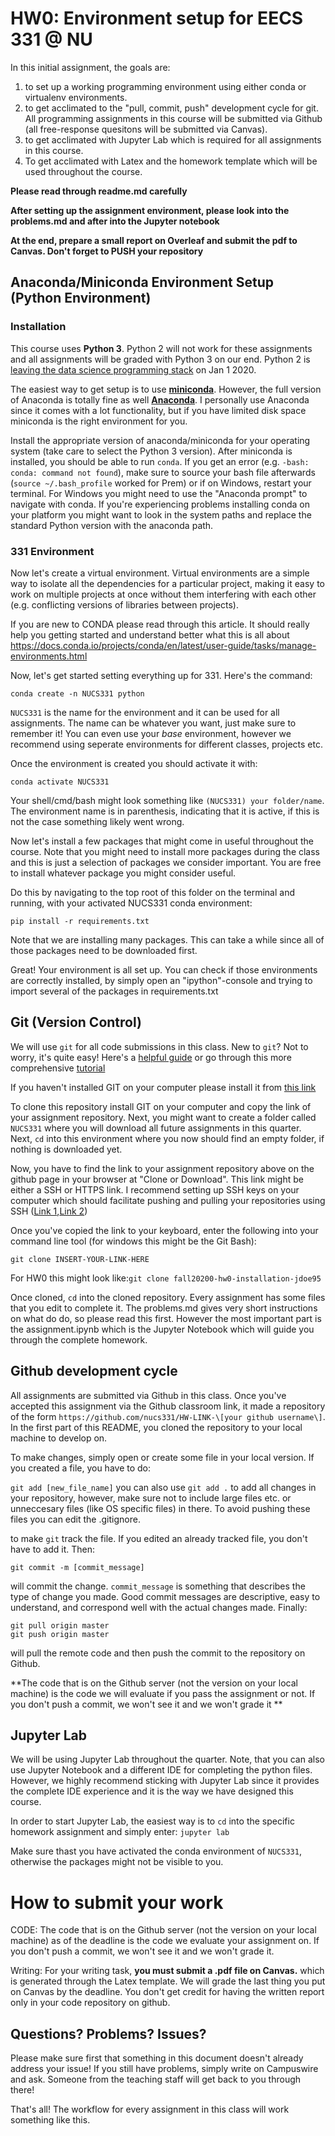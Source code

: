 # HW0: Environment setup for EECS 331 @ NU

In this initial assignment, the goals are:

1. to set up a working programming environment using either conda or virtualenv environments.
2. to get acclimated to the "pull, commit, push" development cycle for git. All programming assignments in this course will be submitted via Github (all free-response quesitons will be submitted via Canvas).
3. to get acclimated with Jupyter Lab which is required for all assignments in this course.
4. To get acclimated with Latex and the homework template which will be used throughout the course.

**Please read through readme.md carefully**

**After setting up the assignment environment, please look into the problems.md and after into the Jupyter notebook**

**At the end, prepare a small report on Overleaf and submit the pdf to Canvas. Don't forget to PUSH your repository**

## Anaconda/Miniconda Environment Setup (Python Environment)

### Installation
This course uses **Python 3**. Python 2 will not work for these assignments and all assignments will be graded with Python 3 on our end. Python 2 is [leaving the data science programming stack](https://pythonclock.org/) on Jan 1 2020.

The easiest way to get setup is to use [**miniconda**](https://docs.conda.io/en/latest/miniconda.html). However, the full version of Anaconda is totally fine as well [**Anaconda**](https://docs.anaconda.com/anaconda/install/). I personally use Anaconda since it comes with a lot functionality, but if you have limited disk space miniconda is the right environment for you.

Install the appropriate version of anaconda/miniconda for your operating system (take care to select the Python 3 version). After miniconda is installed, you should be able to run `conda`. If you get an error (e.g. `-bash: conda: command not found`), make sure to source your bash file afterwards (`source ~/.bash_profile` worked for Prem) or if on Windows, restart your terminal. For Windows you might need to use the "Anaconda prompt" to navigate with conda. If you're experiencing problems installing conda on your platform you might want to look in the system paths and replace the standard Python version with the anaconda path.

### 331 Environment
Now let's create a virtual environment. Virtual environments are a simple way to isolate all the dependencies for a particular project, making it easy to work on multiple projects at once without them interfering with each other (e.g. conflicting versions of libraries between projects). 

If you are new to CONDA please read through this article. It should really help you getting started and understand better what this is all about
https://docs.conda.io/projects/conda/en/latest/user-guide/tasks/manage-environments.html

Now, let's get started setting everything up for 331. Here's the command:

``conda create -n NUCS331 python``

`NUCS331` is the name for the environment and it can be used for all assignments. The name can be whatever you want, just make sure to remember it! You can even use your *base* environment, however we recommend using seperate environments for different classes, projects etc. 

Once the environment is created you should activate it with:

``conda activate NUCS331``

Your shell/cmd/bash might look something like `(NUCS331) your folder/name`. The environment name is in parenthesis, indicating that it is active, if this is not the case something likely went wrong. 

Now let's install a few packages that might come in useful throughout the course. Note that you might need to install more packages during the class and this is just a selection of packages we consider important. You are free to install whatever package you might consider useful.

Do this by navigating to the top root of this folder on the terminal and running, with your activated NUCS331 conda environment:

``pip install -r requirements.txt``

Note that we are installing many packages. This can take a while since all of those packages need to be downloaded first.

Great! Your environment is all set up. You can check if those environments are correctly installed, by simply open an "ipython"-console and trying to import several of the packages in requirements.txt

## Git (Version Control)
We will use `git` for all code submissions in this class. New to `git`? Not to worry, it's quite easy! Here's a [helpful guide](https://guides.github.com/activities/hello-world/) or go through this more comprehensive [tutorial](https://git-scm.com/docs/gittutorial)

If you haven't installed GIT on your computer please install it from [this link](https://git-scm.com/book/en/v2/Getting-Started-Installing-Git)

To clone this repository install GIT on your computer and copy the link of your assignment repository. Next, you might want to create a folder called `NUCS331` where you will download all future assignments in this quarter. Next, `cd` into this environment where you now should find an empty folder, if nothing is downloaded yet.

Now, you have to find the link to your assignment repository above on the github page in your browser at "Clone or Download". This link might be either a SSH or HTTPS link. I recommend setting up SSH keys on your computer which should facilitate pushing and pulling your repositories using SSH ([Link 1](https://docs.github.com/en/enterprise/2.15/user/articles/adding-a-new-ssh-key-to-your-github-account),[Link 2](https://docs.github.com/en/github/authenticating-to-github/connecting-to-github-with-ssh))

Once you've copied the link to your keyboard, enter the following into your command line tool (for windows this might be the Git Bash):

``git clone INSERT-YOUR-LINK-HERE``

For HW0 this might look like:``git clone fall20200-hw0-installation-jdoe95``

Once cloned, `cd` into the cloned repository. Every assignment has some files that you edit to complete it.
The problems.md gives very short instructions on what do do, so please read this first. However the most important part is the assignment.ipynb which is the Jupyter Notebook which will guide you through the complete homework.

## Github development cycle

All assignments are submitted via Github in this class. Once you've accepted this assignment via the Github classroom link, it made a repository of the form `https://github.com/nucs331/HW-LINK-\[your github username\]`. In the first part of this README, you cloned the repository to your local machine to develop on.

To make changes, simply open or create some file in your local version. If you created a file, you have to do:

``git add [new_file_name]`` 
you can also use
``git add .``
to add all changes in your repository, however, make sure not to include large files etc. or unneccesary files (like OS specific files) in there. To avoid pushing these files you can edit the .gitignore.

to make `git` track the file. If you edited an already tracked file, you don't have to add it. Then:

``git commit -m [commit_message]``

will commit the change. `commit_message` is something that describes the type of change you made. Good commit messages are descriptive, easy to understand, and correspond well with the actual changes made. Finally:

```
git pull origin master
git push origin master
```

will pull the remote code and then push the commit to the repository on Github. 

**The code that is on the Github server (not the version on your local machine) is the code we will evaluate if you pass the assignment or not. If you don't push a commit, we won't see it and we won't grade it **

## Jupyter Lab

We will be using Jupyter Lab throughout the quarter. Note, that you can also use Jupyter Notebook and a different IDE for completing the python files. However, we highly recommend sticking with Jupyter Lab since it provides the complete IDE experience and it is the way we have designed this course.

In order to start Jupyter Lab, the easiest way is to `cd` into the specific homework assignment and simply enter:
`jupyter lab`

Make sure thast you have activated the conda environment of `NUCS331`, otherwise the packages might not be visible to you.


# How to submit your work

CODE: The code that is on the Github server (not the version on your local machine) as of the deadline is the code we evaluate your assignment on. If you don't push a commit, we won't see it and we won't grade it.

Writing: For your writing task, **you must submit a .pdf file on Canvas.** which is generated through the Latex template. We will grade the last thing you put on Canvas by the deadline. You don't get credit for having the written report only in your code repository on github. 

## Questions? Problems? Issues?

Please make sure first that something in this document doesn't already address your issue! If you still have problems, simply write on Campuswire and ask. Someone from the teaching staff will get back to you through there!

That's all! The workflow for every assignment in this class will work something like this.
